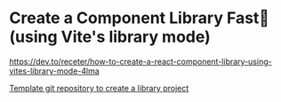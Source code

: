 # Create a Component Library Fast🚀(using Vite's library mode)

https://dev.to/receter/how-to-create-a-react-component-library-using-vites-library-mode-4lma

[Template git repository to create a library project](https://github.com/receter/my-component-library)